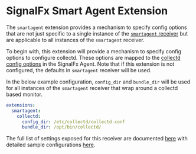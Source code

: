 # SignalFx Smart Agent Extension

The `smartagent` extension provides a mechanism to specify config options that are not
just specific to a single instance of the [`smartagent` receiver](../../receiver/smartagentreceiver/README.md) but are applicable to
all instances of the `smartagent` receiver.

To begin with, this extension will provide a mechanism to specify config options to configure
collectd. These options are mapped to the [collectd config options](https://docs.signalfx.com/en/latest/integrations/agent/config-schema.html#collectd)
in the SignalFx Agent. Note that if this extension is not configured, the defaults in `smartagent`
receiver will be used.

In the below example configuration, `config_dir` and `bundle_dir` will be used for all instances
of the `smartagent` receiver that wrap around a collectd based monitor.

```yaml
extensions:
  smartagent:
    collectd:
      config_dir: /etc/collectd/collectd.conf
      bundle_dir: /opt/bin/collectd/
```

The full list of settings exposed for this receiver are documented [here](./config.go)
with detailed sample configurations [here](./testdata/config.yaml).
